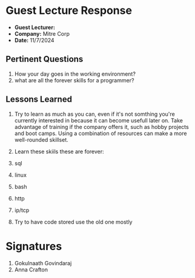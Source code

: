 # Guest Lecture Response
* **Guest Lecturer:** 
* **Company:** Mitre Corp
* **Date:** 11/7/2024

## Pertinent Questions
1. How your day goes in the working environment?
2. what are all the forever skills for a programmer?

## Lessons Learned

1. Try to learn as much as you can, even if it's not somthing you're currently interested in because it can become usefull later on. 
Take advantage of training if the company offers it, such as hobby projects and boot camps. Using a combination of resources can make a more well-rounded skillset.

2. Learn these skiils these are forever:
  1. sql
  2. linux
  3. bash
  4. http
  5. ip/tcp

3. Try to have code stored use the old one mostly

# Signatures

1. Gokulnaath Govindaraj
2. Anna Crafton
